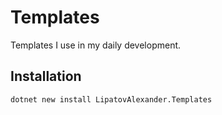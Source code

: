 # Templates
Templates I use in my daily development.

## Installation
```bash
dotnet new install LipatovAlexander.Templates
```
